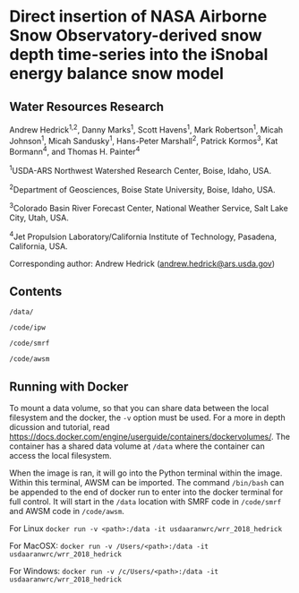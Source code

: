 # Direct insertion of NASA Airborne Snow Observatory-derived snow depth time-series into the iSnobal energy balance snow model
## Water Resources Research

Andrew Hedrick<sup>1,2</sup>, Danny Marks<sup>1</sup>, Scott Havens<sup>1</sup>, Mark Robertson<sup>1</sup>, Micah Johnson<sup>1</sup>, Micah Sandusky<sup>1</sup>, Hans-Peter Marshall<sup>2</sup>, Patrick Kormos<sup>3</sup>, Kat Bormann<sup>4</sup>, and Thomas H. Painter<sup>4</sup>

<sup>1</sup>USDA-ARS Northwest Watershed Research Center, Boise, Idaho, USA.

<sup>2</sup>Department of Geosciences, Boise State University, Boise, Idaho, USA.

<sup>3</sup>Colorado Basin River Forecast Center, National Weather Service, Salt Lake City, Utah, USA.

<sup>4</sup>Jet Propulsion Laboratory/California Institute of Technology, Pasadena, California, USA.

Corresponding author: Andrew Hedrick (andrew.hedrick@ars.usda.gov) 

## Contents

`/data/`

`/code/ipw`

`/code/smrf`

`/code/awsm`

## Running with Docker

To mount a data volume, so that you can share data between the local filesystem and the docker, the `-v` option must be used. 
For a more in depth dicussion and tutorial, read https://docs.docker.com/engine/userguide/containers/dockervolumes/. The container
has a shared data volume at `/data` where the container can access the local filesystem.

When the image is ran, it will go into the Python terminal within the image. Within this terminal, AWSM can be imported. The
command `/bin/bash` can be appended to the end of docker run to enter into the docker terminal for full control. It will start
in the `/data` location with SMRF code in `/code/smrf` and AWSM code in `/code/awsm`.

For Linux
`docker run -v <path>:/data -it usdaaranwrc/wrr_2018_hedrick`

For MacOSX:
`docker run -v /Users/<path>:/data -it usdaaranwrc/wrr_2018_hedrick`

For Windows:
`docker run -v /c/Users/<path>:/data -it usdaaranwrc/wrr_2018_hedrick`



